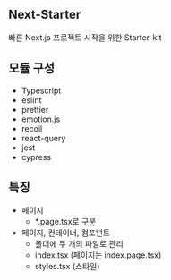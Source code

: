 ## Next-Starter

빠른 Next.js 프로젝트 시작을 위한 Starter-kit


## 모듈 구성
- Typescript
- eslint
- prettier
- emotion.js
- recoil
- react-query
- jest
- cypress


## 특징
- 페이지
  - *.page.tsx로 구분
- 페이지, 컨테이너, 컴포넌트
  - 폴더에 두 개의 파일로 관리
  - index.tsx (페이지는 index.page.tsx)
  - styles.tsx (스타일)


